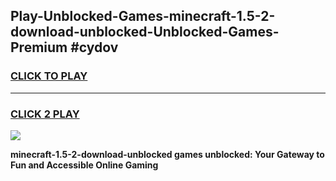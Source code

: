
## Play-Unblocked-Games-minecraft-1.5-2-download-unblocked-Unblocked-Games-Premium #cydov
<h3>
<a href="https://premium.freeplayer.one?title=minecraft-1.5-2-download-unblocked&ref=12M">CLICK TO PLAY</a></h3>
<hr>

<h3>
<a href="https://premium.freeplayer.one?title=minecraft-1.5-2-download-unblocked&ref=12M">CLICK 2 PLAY</a>
  
</h3>

<a href="https://premium.freeplayer.one?title=minecraft-1.5-2-download-unblocked&ref=12M"><img src="https://clearcache.store/games.png"></a>


**minecraft-1.5-2-download-unblocked games unblocked: Your Gateway to Fun and Accessible Online Gaming**
